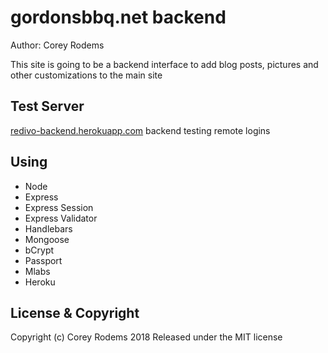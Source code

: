# gordonsbbq.net backend
Author: Corey Rodems

This site is going to be a backend interface to add blog posts, pictures and other customizations to the main site

## Test Server

[redivo-backend.herokuapp.com](https://redivo-backend.herokuapp.com/ 'https://gordonsbbq-backend.herokuapp.com/')
backend testing remote logins
## Using
- Node
- Express
- Express Session
- Express Validator
- Handlebars
- Mongoose
- bCrypt
- Passport
- Mlabs
- Heroku


## License & Copyright
Copyright (c) Corey Rodems 2018
Released under the MIT license
